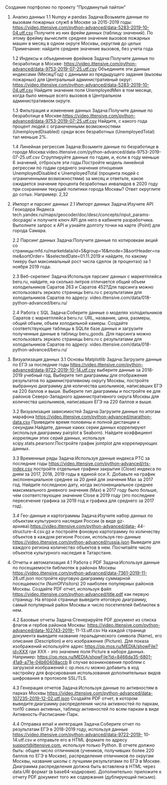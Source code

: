 Создание портфолио по проекту "Продвинутый пайтон"

1. Анализ данных
   1.1 Numpy и pandas
   Задача:Возьмите данные по вызовам пожарных служб в Москве за 2015-2019 годы:
          https://video.ittensive.com/python-advanced/data-5283-2019-10-04.utf.csv
          Получите из них фрейм данных (таблицу значений). По этому фрейму вычислите среднее значение вызовов пожарных машин в месяц в одном             округе Москвы, округлив до целых
          Примечание: найдите среднее значение вызовов, без учета года
          
    1.2 Индексы и объединение фреймов
    Задача:Получите данные по безработице в Москве:
          https://video.ittensive.com/python-advanced/data-9753-2019-07-25.utf.csv
          Объедините эти данные индексами (Месяц/Год) с данными из предыдущего задания (вызовы пожарных) для Центральный административный             округ: https://video.ittensive.com/python-advanced/data-5283-2019-10-04.utf.csv
          Найдите значение поля UnemployedMen в том месяце, когда было меньше всего вызовов в Центральном административном округе.
          
    1.3 Фильтрация и изменение данных
    Задача:Получите данные по безработице в Москве:https://video.ittensive.com/python-advanced/data-9753-2019-07-25.utf.csv
           Найдите, с какого года процент людей с ограниченными возможностями (UnemployedDisabled) среди всех безработных (UnemployedTotal)            тал меньше 2%.
           
    1.4 Линейная регрессия
    Задача:Возьмите данные по безработице в городе Москва:video.ittensive.com/python-advanced/data-9753-2019-07-25.utf.csv
           Сгруппируйте данные по годам, и, если в году меньше 6 значений, отбросьте эти годы.Постройте модель линейной регрессии по годам              среднего значения отношения UnemployedDisabled к UnemployedTotal (процента людей с ограниченными возможностями) за месяц и                  ответьте, какое ожидается значение процента безработных инвалидов в 2020 году при сохранении текущей политики города Москвы?
           Ответ округлите до сотых. Например: 2,32
           
           
2. Импорт и парсинг данных
    2.1 Импорт данных
    Задача:Изучите API Геокодера Яндекса tech.yandex.ru/maps/geocoder/doc/desc/concepts/input_params-docpage/ и получите ключ API для него в            кабинете разработчика. Выполните запрос к API и узнайте долготу точки на карте (Point) для города Самара.
    
    2.2 Парсинг данных
    Задача:Получите данные по котировкам акций со страницы:mfd.ru/marketdata/id=5&group=16&mode=3&sortHeader=name&sortOrder=                            1&selectedDate=01.11.2019 и найдите, по какому тикеру был максимальный рост числа сделок (в процентах) за 1 ноября 2019 года.
    
    2.3 Веб-скрепинг
    Задача:Используя парсинг данных с маркетплейса beru.ru, найдите, на сколько литров отличается общий объем холодильников Саратов 263 и              Саратов 452?Для парсинга можно использовать зеркало страницы beru.ru с результатами для холодильников Саратов по адресу:
           video.ittensive.com/data/018-python-advanced/beru.ru/
           
    2.4 Работа с SQL
    Задача:Соберите данные о моделях холодильников Саратов с маркетплейса beru.ru: URL, название, цена, размеры, общий объем, объем                    холодильной камеры. Создайте соответствующие таблицы в SQLite базе данных и загрузите полученные данные в таблицу beru_goods.
           Для парсинга можно использовать зеркало страницы beru.ru с результатами для холодильников Саратов по адресу:
           video.ittensive.com/data/018-python-advanced/beru.ru/
           
           
3. Визуализация данных
    3.1 Основы Matplotlib
    Задача:Загрузите данные по ЕГЭ за последние годы https://video.ittensive.com/python-advanced/data-9722-2019-10-14.utf.csv
           выберите данные за 2018-2019 учебный год. Выберите тип диаграммы для отображения результатов по административному округу Москвы,            постройте выбранную диаграмму для количества школьников, написавших ЕГЭ на 220 баллов и выше. Выберите тип диаграммы и постройте            ее для районов Северо-Западного административного округа Москвы для количества школьников, написавших ЕГЭ на 220 баллов и выше.
           
    3.2 Визуализация зависимостей
    Задача:Загрузите данные по итогам марафона https://video.ittensive.com/python-advanced/marathon-data.csv Приведите время половины и                полной дистанции к секундам.Найдите, данные каких серии данных коррелируют (используя диаграмму pairplot в Seaborn).
           Найдите коэффициент корреляции этих серий данных, используя scipy.stats.pearsonr.Постройте график jointplot для коррелирующих                данных.
           
    3.3 Временные ряды
    Задача:Используя данные индекса РТС за последние годы https://video.ittensive.com/python-advanced/rts-index.csv постройте отдельные                графики закрытия (Close) индекса по дням за 2017, 2018, 2019 годы в единой оси X. Добавьте на график экспоненциальное среднее за            20 дней для значения Max за 2017 год. Найдите последнюю дату, когда экспоненциальное среднее максимального дневного значения                (Max) в 2017 году было больше, чем соответствующее значение Close в 2019 году (это последнее пересечение графика за 2019 год и              графика для среднего за 2017 год).
    
    3.4 Гео-данные и картограммы
    Задача:Изучите набор данных по объектам культурного наследия России (в виде gz-архива):https://video.ittensive.com/python-advanced/data-            44-structure-4.csv.gz и постройте фоновую картограмму по количеству объектов в каждом регионе России, используя гео-данные
           https://video.ittensive.com/python-advanced/russia.json Выведите для каждого региона количество объектов в нем.
           Посчитайте число объектов культурного наследия в Татарстане.
           
           
4. Отчеты и автоматизация
    4.1 Работа с PDF
    Задача:Используя данные по посещаемости библиотек в районах Москвы https://video.ittensive.com/python-advanced/data-7361-2019-11-                  28.utf.json постройте круговую диаграмму суммарной посещаемости (NumOfVisitors) 20 наиболее популярных районов Москвы.
           Создайте PDF отчет, используя файл https://video.ittensive.com/python-advanced/title.pdf как первую страницу. На второй странице            выведите итоговую диаграмму, самый популярный район Москвы и число посетителей библиотек в нем.
           
    4.2 Базовые отчеты
    Задача:Сгенерируйте PDF документ из списка флагов и гербов районов Москвы: https://video.ittensive.com/python-advanced/data-102743-2019-            11-13.utf.csv На каждой странице документа выведите название геральдического символа (Name), его описание (Description) и его                изображение (Picture). Для показа изображений используйте адрес https://op.mos.ru/MEDIA/showFile?id=XXX где XXX - это значение              поля Picture в наборе данных. Например: https://op.mos.ru/MEDIA/showFile?id=8466da35-6801-41a9-a71e-04b60408accb
           В случае возникновения проблем с загрузкой изображений с op.mos.ru можно добавить в код настройку для форсирования использования            дополнительных видов шифрования в протоколе SSL/TLS.
           
    4.3 Генерация отчетов
    Задача:Используя данные по активностям в парках Москвы https://video.ittensive.com/python-advanced/data-107235-2019-12-02.utf.json
           Создайте PDF отчет, в котором выведите:диаграмму распределения числа активностей по паркам, топ10 самых активных, таблицу                    активностей по всем паркам в виде Активность-Расписание-Парк.
           
    4.4 Отправка email и интеграция
    Задача:Соберите отчет по результатам ЕГЭ в 2018-2019 году, используя данные https://video.ittensive.com/python-advanced/data-9722-2019-            10-14.utf.csv и отправьте его в HTML формате по адресу support@ittensive.com, используя только Python. В отчете должно быть:
           общее число отличников (учеников, получивших более 220 баллов по ЕГЭ в Москве),
           распределение отличников по округам Москвы,
           название школы с лучшими результатами по ЕГЭ в Москве.
           Диаграмма распределения должна быть вставлена в HTML через data:URI формат (в base64-кодировке).
           Дополнительно: приложите к отчету PDF документ того же содержания (дублирующий письмо).
